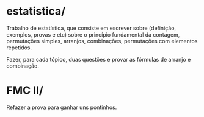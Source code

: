 # estatistica/
Trabalho de estatística, que consiste em escrever sobre (definição, exemplos, provas e etc) sobre o princípio fundamental da contagem, permutações simples, arranjos, combinações, permutações com elementos repetidos.

Fazer, para cada tópico, duas questões e provar as fórmulas de arranjo e combinação.

# FMC II/

Refazer a prova para ganhar uns pontinhos.


